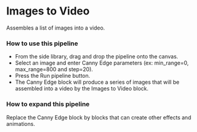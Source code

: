 # Images to Video

Assembles a list of images into a video.

### How to use this pipeline

- From the side library, drag and drop the pipeline onto the canvas.
- Select an image and enter Canny Edge parameters (ex: min_range=0, max_range=800 and step=20).
- Press the Run pipeline button.
- The Canny Edge block will produce a series of images that will be assembled into a video by the Images to Video block.


### How to expand this pipeline

Replace the Canny Edge block by blocks that can create other effects and animations.